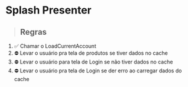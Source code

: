 # Splash Presenter

> ## Regras
1.  ✅ Chamar o LoadCurrentAccount
2.  ⛔ Levar o usuário pra tela de produtos se tiver dados no cache
3.  ⛔ Levar o usuário para tela de Login se não tiver dados no cache
4.  ⛔ Levar o usuário pra tela de Login se der erro ao carregar dados do cache